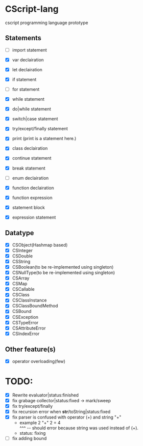 # CScript-lang
cscript programming language prototype

## Statements
- [ ] import statement
- [x] var declairation
- [x] let declairation
- [x] if statement
- [ ] for statement
- [x] while statement
- [x] do|while statement
- [x] switch|case statement
- [x] try/except/finally statement
- [x] print (print is a statement here.)
- [x] class declairation
- [x] continue statement
- [x] break statement
- [ ] enum declairation
- [x] function declairation
- [x] function expression
- [x] statement block
- [x] expression statement


## Datatype
- [x] CSObject(Hashmap based)
- [x] CSInteger
- [x] CSDouble
- [x] CSString
- [x] CSBoolean(to be re-implemented using singleton)
- [x] CSNullType(to be re-implemented using singleton)
- [x] CSArray
- [x] CSMap
- [x] CSCallable
- [x] CSClass
- [x] CSClassInstance
- [x] CSClassBoundMethod
- [x] CSBound
- [x] CSException
- [x] CSTypeError
- [x] CSAttributeError
- [x] CSIndexError

## Other feature(s)
- [x] operator overloading(few)

# TODO:
- [x] Rewrite evaluator|status:finished
- [x] fix grabage collector|status:fixed -> mark/sweep
- [x] fix try/except/finally
- [x] fix recursion error when __str__/toString|status:fixed
- [x] fix parser is confused with operator (+) and string "+"
    - example
        2 "+" 2 = 4<br/>
          ^^^ -- should error because string was used instead of (+).
    - status: fixing
- [ ] fix adding bound